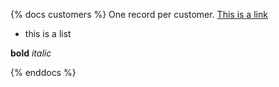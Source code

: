 {% docs customers %}
One record per customer.
[This is a link](google.com)

* this is a list

**bold** _italic_

{% enddocs %}
